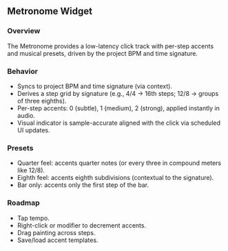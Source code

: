 ## Metronome Widget

### Overview
The Metronome provides a low-latency click track with per-step accents and musical presets, driven by the project BPM and time signature.

### Behavior
- Syncs to project BPM and time signature (via context).
- Derives a step grid by signature (e.g., 4/4 → 16th steps; 12/8 → groups of three eighths).
- Per-step accents: 0 (subtle), 1 (medium), 2 (strong), applied instantly in audio.
- Visual indicator is sample-accurate aligned with the click via scheduled UI updates.

### Presets
- Quarter feel: accents quarter notes (or every three in compound meters like 12/8).
- Eighth feel: accents eighth subdivisions (contextual to the signature).
- Bar only: accents only the first step of the bar.

### Roadmap
- Tap tempo.
- Right-click or modifier to decrement accents.
- Drag painting across steps.
- Save/load accent templates.


